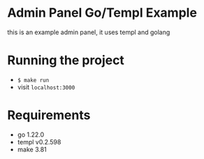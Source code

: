 # Admin Panel Go/Templ Example

this is an example admin panel, it uses templ and golang

# Running the project

- `$ make run`
- visit `localhost:3000`

# Requirements

- go 1.22.0
- templ v0.2.598
- make 3.81